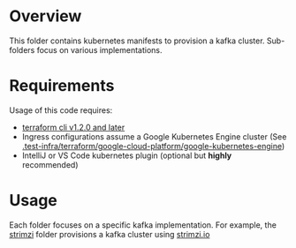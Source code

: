 <!--
    Licensed to the Apache Software Foundation (ASF) under one
    or more contributor license agreements.  See the NOTICE file
    distributed with this work for additional information
    regarding copyright ownership.  The ASF licenses this file
    to you under the Apache License, Version 2.0 (the
    "License"); you may not use this file except in compliance
    with the License.  You may obtain a copy of the License at

      http://www.apache.org/licenses/LICENSE-2.0

    Unless required by applicable law or agreed to in writing,
    software distributed under the License is distributed on an
    "AS IS" BASIS, WITHOUT WARRANTIES OR CONDITIONS OF ANY
    KIND, either express or implied.  See the License for the
    specific language governing permissions and limitations
    under the License.
-->

# Overview

This folder contains kubernetes manifests to provision a kafka cluster. Sub-folders focus on various implementations.

# Requirements

Usage of this code requires:

- [terraform cli v1.2.0 and later](https://terraform.io)
- Ingress configurations assume a Google Kubernetes Engine cluster
(See [.test-infra/terraform/google-cloud-platform/google-kubernetes-engine](../terraform/google-cloud-platform/google-kubernetes-engine))
- IntelliJ or VS Code kubernetes plugin (optional but **highly** recommended)

# Usage

Each folder focuses on a specific kafka implementation. For example, the [strimzi](strimzi) folder provisions
a kafka cluster using [strimzi.io](https://strimzi.io)
